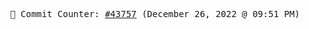 <p align="center">
    <samp>
        📮 Commit Counter: <a href="https://github.com/Javascript-void0/Javascript-void0/commits/main">#43757</a> (December 26, 2022 @ 09:51 PM)
    </samp>
</p>
